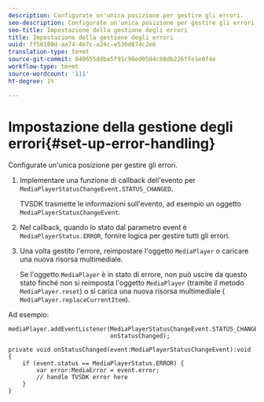 ```yaml
---
description: Configurate un'unica posizione per gestire gli errori.
seo-description: Configurate un'unica posizione per gestire gli errori.
seo-title: Impostazione della gestione degli errori
title: Impostazione della gestione degli errori
uuid: ff56180d-aa74-4b7c-a24c-e536d874c2e6
translation-type: tm+mt
source-git-commit: 040655d8ba5f91c98ed0584c08db226ffe1e0f4e
workflow-type: tm+mt
source-wordcount: '111'
ht-degree: 1%

---
```



# Impostazione della gestione degli errori{#set-up-error-handling}

Configurate un&#39;unica posizione per gestire gli errori.

1. Implementare una funzione di callback dell&#39;evento per `MediaPlayerStatusChangeEvent.STATUS_CHANGED`.

   TVSDK trasmette le informazioni sull&#39;evento, ad esempio un oggetto `MediaPlayerStatusChangeEvent`.
1. Nel callback, quando lo stato dal parametro event è `MediaPlayerStatus.ERROR`, fornire logica per gestire tutti gli errori.
1. Una volta gestito l&#39;errore, reimpostare l&#39;oggetto `MediaPlayer` o caricare una nuova risorsa multimediale.

   Se l&#39;oggetto `MediaPlayer` è in stato di errore, non può uscire da questo stato finché non si reimposta l&#39;oggetto `MediaPlayer` (tramite il metodo `MediaPlayer.reset`) o si carica una nuova risorsa multimediale ( `MediaPlayer.replaceCurrentItem`).

<!--<a id="example_49FF225E92EA494AA06B2E5F26101F4C"></a>-->

Ad esempio:

```
mediaPlayer.addEventListener(MediaPlayerStatusChangeEvent.STATUS_CHANGED,  
                             onStatusChanged); 
 
private void onStatusChanged(event:MediaPlayerStatusChangeEvent):void { 
    if (event.status == MediaPlayerStatus.ERROR) { 
        var error:MediaError = event.error; 
        // handle TVSDK error here 
    } 
} 
```


